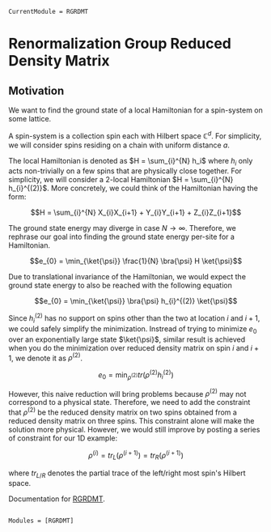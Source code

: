 ```@meta
CurrentModule = RGRDMT
```

# Renormalization Group Reduced Density Matrix 

## Motivation
We want to find the ground state of a local Hamiltonian for a spin-system on
some lattice.

A spin-system is a collection spin each with Hilbert space $\mathbb{C}^d$. For
simplicity, we will consider spins residing on a chain with uniform distance
$a$.

The local Hamiltonian is denoted as $H = \sum_{i}^{N} h_i$ where $h_i$ only acts
non-trivially on a few spins that are physically close together. For simplicity,
we will consider a $2$-local Hamiltonian $H = \sum_{i}^{N} h_{i}^{(2)}$. More
concretely, we could think of the Hamiltonian having the form:

$$H = \sum_{i}^{N} X_{i}X_{i+1} + Y_{i}Y_{i+1} + Z_{i}Z_{i+1}$$

The ground state energy may diverge in case $N \rightarrow \infty$. Therefore,
we rephrase our goal into finding the ground state energy per-site for a
Hamiltonian.

$$e_{0} = \min_{\ket{\psi}} \frac{1}{N} \bra{\psi} H \ket{\psi}$$

Due to translational invariance of the Hamiltonian, we would expect the ground
state energy to also be reached with the following equation

$$e_{0} = \min_{\ket{\psi}} \bra{\psi} h_{i}^{(2)} \ket{\psi}$$

Since $h_{i}^{(2)}$ has no support on spins other than the two at location $i$
and $i+1$, we could safely simplify the minimization. Instread of trying to
minimize $e_{0}$ over an exponentially large state $\ket{\psi}$, similar result
is achieved when you do the minimization over reduced density matrix on spin $i$
and $i+1$, we denote it as $\rho^{(2)}$.


$$e_{0} = \min_{\rho^{(2)}} tr( \rho^{(2)} h_{i}^{(2)})$$

However, this naive reduction will bring problems because $\rho^{(2)}$ may not
correspond to a physical state. Therefore, we need to add the constraint that
$\rho^{(2)}$ be the reduced density matrix on two spins obtained from a reduced
density matrix on three spins. This constraint alone will make the solution more
physical. However, we would still improve by posting a series of constraint for
our 1D example:


$$\rho^{(i)} = tr_{L}(\rho^{(i+1)}) = tr_{R}(\rho^{(i+1)})$$

where $tr_{L/R}$ denotes the partial trace of the left/right most spin's Hilbert
space.





Documentation for [RGRDMT](https://github.com/exAClior/RGRDMT.jl).

```@index
```

```@autodocs
Modules = [RGRDMT]
```
